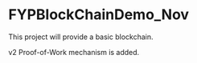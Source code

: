 # FYPBlockChainDemo_Nov

This project will provide a basic blockchain.

v2
Proof-of-Work mechanism is added.
